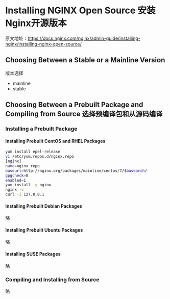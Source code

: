 # Installing NGINX Open Source 安装Nginx开源版本

原文地址：https://docs.nginx.com/nginx/admin-guide/installing-nginx/installing-nginx-open-source/

## Choosing Between a Stable or a Mainline Version
版本选择
  - mainline
  - stable

## Choosing Between a Prebuilt Package and Compiling from Source 选择预编译包和从源码编译
### Installing a Prebuilt Package 
#### Installing Prebuilt CentOS and RHEL Packages
``` bash
yum install epel-release
vi /etc/yum.repos.d/nginx.repo
[nginx]
name=nginx repo
baseurl=http://nginx.org/packages/mainline/centos/7/$basearch/
gpgcheck=0
enabled=1
yum install -y nginx
nginx -v
curl -I 127.0.0.1
```
#### Installing Prebuilt Debian Packages
略
#### Installing Prebuilt Ubuntu Packages
略
#### Installing SUSE Packages
略
### Compiling and Installing from Source 
略
